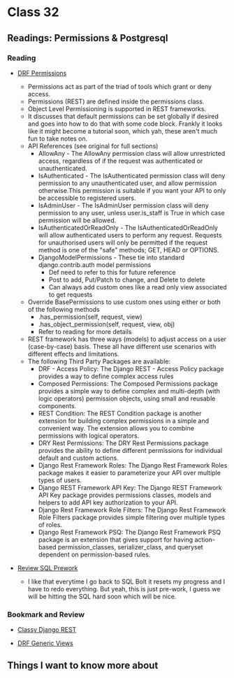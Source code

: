 # Class 32

## Readings: Permissions & Postgresql

### Reading

- [DRF Permissions](https://www.django-rest-framework.org/api-guide/permissions/)
  - Permissions act as part of the triad of tools which grant or deny access.
  - Permissions (REST) are defined inside the permissions class.
  - Object Level Permissioning is supported in REST frameworks.
  - It discusses that default permissions can be set globally if desired and goes into how to do that with some code block. Frankly it looks like it might become a tutorial soon, which yah, these aren't much fun to take notes on.
  - API References (see original for full sections)
    - AllowAny - The AllowAny permission class will allow unrestricted access, regardless of if the request was authenticated or unauthenticated.
    - IsAuthenticated - The IsAuthenticated permission class will deny permission to any unauthenticated user, and allow permission otherwise.This permission is suitable if you want your API to only be accessible to registered users.
    - IsAdminUser - The IsAdminUser permission class will deny permission to any user, unless user.is_staff is True in which case permission will be allowed.
    - IsAuthenticatedOrReadOnly - The IsAuthenticatedOrReadOnly will allow authenticated users to perform any request. Requests for unauthorised users will only be permitted if the request method is one of the "safe" methods; GET, HEAD or OPTIONS.
    - DjangoModelPermissions - These tie into standard django.contrib.auth model permissions
      - Def need to refer to this for future reference
      - Post to add, Put/Patch to change, and Delete to delete
      - Can always add custom ones like a read only view associated to get requests
  - Override BasePermissions to use custom ones using either or both of the following methods
    - .has_permission(self, request, view)
    - .has_object_permission(self, request, view, obj)
    - Refer to reading for more details
  - REST framework has three ways (models) to adjust access on a user (case-by-case) basis. These all have different use scenarios with different effects and limitations.
  - The following Third Party Packages are available:
    - DRF - Access Policy: The Django REST - Access Policy package provides a way to define complex access rules
    - Composed Permissions: The Composed Permissions package provides a simple way to define complex and multi-depth (with logic operators) permission objects, using small and reusable components.
    - REST Condition: The REST Condition package is another extension for building complex permissions in a simple and convenient way. The extension allows you to combine permissions with logical operators.
    - DRY Rest Permissions: The DRY Rest Permissions package provides the ability to define different permissions for individual default and custom actions.
    - Django Rest Framework Roles: The Django Rest Framework Roles package makes it easier to parameterize your API over multiple types of users.
    - Django REST Framework API Key: The Django REST Framework API Key package provides permissions classes, models and helpers to add API key authorization to your API.
    - Django Rest Framework Role Filters: The Django Rest Framework Role Filters package provides simple filtering over multiple types of roles.
    - Django Rest Framework PSQ: The Django Rest Framework PSQ package is an extension that gives support for having action-based permission_classes, serializer_class, and queryset dependent on permission-based rules.

- [Review SQL Prework](https://codefellows.github.io/common_curriculum/prework/SQL)
  - I like that everytime I go back to SQL Bolt it resets my progress and I have to redo everything. But yeah, this is just pre-work, I guess we will be hitting the SQL hard soon which will be nice.

### Bookmark and Review

- [Classy Django REST](http://www.cdrf.co/)

- [DRF Generic Views](https://www.django-rest-framework.org/api-guide/generic-views/)

## Things I want to know more about
